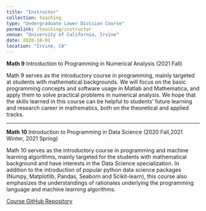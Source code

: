 ```yaml
---
title: "Instructor"
collection: teaching
type: "Undergraduate Lower Division Course"
permalink: /teaching/instructor
venue: "University of California, Irvine"
date: 2020-10-01
location: "Irvine, CA"
---
```


**Math 9** Introduction to Programming in Numerical Analysis (2021 Fall)

Math 9 serves as the introductory course in programming, mainly targeted at students with mathematical backgrounds. We will focus on the basic programming concepts and software usage in Matlab and Mathematica, and apply them to solve practical problems in numerical analysis. We hope that the skills learned in this course can be helpful to students’ future learning and research career in mathematics, both on the theoretical and applied tracks.


---
**Math 10** Introduction to Programming in Data Science (2020 Fall,2021 Winter, 2021 Spring)

Math 10 serves as the introductory course in programming and machine learning algorithms, mainly targeted for the students with mathematical background and have interests in the Data Science specialization. In addition to the introduction of popular python data science packages (Numpy, Matplotlib, Pandas, Seaborn and Scikit-learn), this course also emphasizes the understandings of rationales underlying the programming language and machine learning algorithms.

[Course GitHub Repository](https://github.com/cliffzhou92/UCI_MATH_10/blob/master/README.md)
